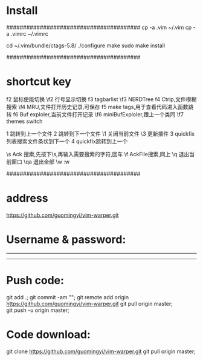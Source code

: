 # Install
########################################
cp -a .vim ~/.vim
cp -a .vimrc ~/.vimrc

cd ~/.vim/bundle/ctags-5.8/
./configure
make
sudo make install

########################################
# shortcut key
f2    鼠标使能切换
\f2   行号显示切换
f3    tagbarlist
\f3   NERDTree
f4    Ctrlp,文件模糊搜索
\f4   MRU,文件打开历史记录,可保存
f5    make tags,用于查看代码进入函数跳转
f6    Buf exploler,当前文件打开记录
\f6   miniBufExploler,跟上一个类同
\f7   themes switch

1     跳转到上一个文件
2     跳转到下一个文件
\1    关闭当前文件
\3    更新插件
3     quickfix列表搜索文件条状到下一个
4     quickfix跳转到上一个

\s    Ack 搜索,先按下\s,再输入需要搜索的字符,回车
\f    AckFile搜索,同上
\q    退出当前窗口
\qa   退出全部
\w    :w

########################################


# address
https://github.com/guomingyi/vim-warper.git

# Username & password:
**********
**********


# Push code:

git add .;
git commit -am "<xxx>";
git remote add origin https://github.com/guomingyi/vim-warper.git
git pull origin master;   
git push -u origin master;


# Code download:

git clone https://github.com/guomingyi/vim-warper.git
git pull origin master;  

